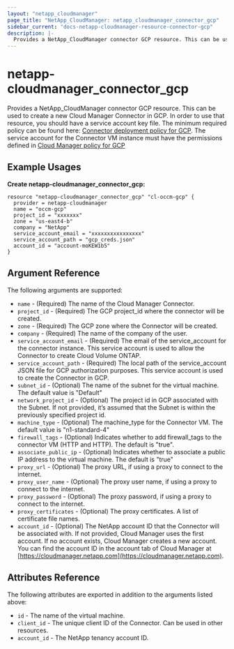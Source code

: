 ```yaml
---
layout: "netapp_cloudmanager"
page_title: "NetApp_CloudManager: netapp_cloudmanager_connector_gcp"
sidebar_current: "docs-netapp-cloudmanager-resource-connector-gcp"
description: |-
  Provides a NetApp_CloudManager connector GCP resource. This can be used to create a new Cloud Manager Connector in GCP.
---
```


# netapp-cloudmanager_connector_gcp

Provides a NetApp_CloudManager connector GCP resource. This can be used to create a new Cloud Manager Connector in GCP.
In order to use that resource, you should have a service account key file. The minimum required policy can be found here: [Connector deployment policy for GCP](https://occm-sample-policies.s3.amazonaws.com/Setup_As_Service_3.7.3_GCP.yaml).
The service account for the Connector VM instance must have the permissions defined in [Cloud Manager policy for GCP](https://occm-sample-policies.s3.amazonaws.com/Policy_for_Cloud_Manager_3.8.0_GCP.yaml)

<!---
i think we need to create section for terraform and point to there
-->

## Example Usages

**Create netapp-cloudmanager_connector_gcp:**

```
resource "netapp-cloudmanager_connector_gcp" "cl-occm-gcp" {
  provider = netapp-cloudmanager
  name = "occm-gcp"
  project_id = "xxxxxxx"
  zone = "us-east4-b"
  company = "NetApp"
  service_account_email = "xxxxxxxxxxxxxxxx"
  service_account_path = "gcp_creds.json"
  account_id = "account-moKEW1b5"
}
```

## Argument Reference

The following arguments are supported:

* `name` - (Required) The name of the Cloud Manager Connector.
* `project_id` - (Required) The GCP project_id where the connector will be created.
* `zone` - (Required) The GCP zone where the Connector will be created.
* `company` - (Required) The name of the company of the user.
* `service_account_email` - (Required) The email of the service_account for the connector instance. This service account is used to allow the Connector to create Cloud Volume ONTAP.
* `service_account_path` - (Required) The local path of the service_account JSON file for GCP authorization purposes. This service account is used to create the Connector in GCP.
* `subnet_id` - (Optional) The name of the subnet for the virtual machine. The default value is "Default"
* `network_project_id` - (Optional) The project id in GCP associated with the Subnet. If not provided, it’s assumed that the Subnet is within the previously specified project id.
* `machine_type` - (Optional) The machine_type for the Connector VM. The default value is "n1-standard-4"
* `firewall_tags` - (Optional) Indicates whether to add firewall_tags to the connector VM (HTTP and HTTP). The default is "true".
* `associate_public_ip` - (Optional) Indicates whether to associate a public IP address to the virtual machine. The default is "true"
* `proxy_url` - (Optional) The proxy URL, if using a proxy to connect to the internet.
* `proxy_user_name` - (Optional) The proxy user name, if using a proxy to connect to the internet.
* `proxy_password` - (Optional) The proxy password, if using a proxy to connect to the internet.
* `proxy_certificates` - (Optional) The proxy certificates. A list of certificate file names.
* `account_id` - (Optional) The NetApp account ID that the Connector will be associated with. If not provided, Cloud Manager uses the first account. If no account exists, Cloud Manager creates a new account. You can find the account ID in the account tab of Cloud Manager at [https://cloudmanager.netapp.com](https://cloudmanager.netapp.com).

## Attributes Reference

The following attributes are exported in addition to the arguments listed above:

* `id` - The name of the virtual machine.
* `client_id` - The unique client ID of the Connector. Can be used in other resources.
* `account_id` - The NetApp tenancy account ID.

